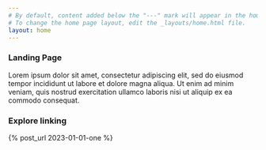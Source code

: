 ```yaml
---
# By default, content added below the "---" mark will appear in the home page
# To change the home page layout, edit the _layouts/home.html file.
layout: home
---
```


### Landing Page
Lorem ipsum dolor sit amet, consectetur adipiscing elit, sed do eiusmod tempor incididunt ut labore et dolore magna aliqua. Ut enim ad minim veniam, quis nostrud exercitation ullamco laboris nisi ut aliquip ex ea commodo consequat. 

### Explore linking
{% post_url 2023-01-01-one %}
